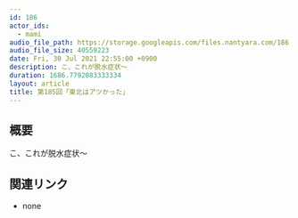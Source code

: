 ```yaml
---
id: 186
actor_ids:
  - mami
audio_file_path: https://storage.googleapis.com/files.nantyara.com/186.mp3
audio_file_size: 40559223
date: Fri, 30 Jul 2021 22:55:00 +0900
description: こ、これが脱水症状〜
duration: 1686.7792083333334
layout: article
title: 第185回「東北はアツかった」
---
```

## 概要

こ、これが脱水症状〜

## 関連リンク

* none
